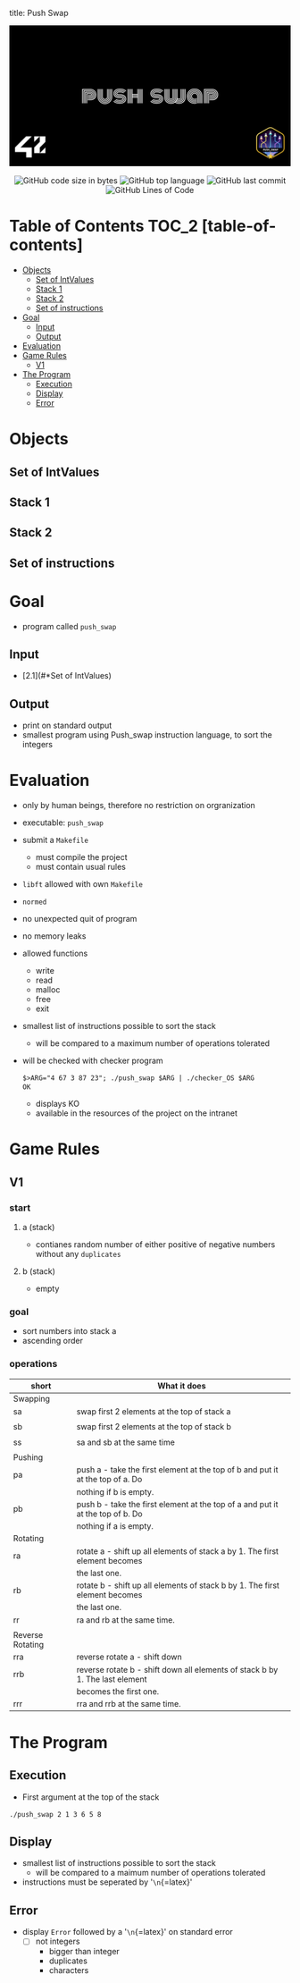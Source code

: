 title: Push Swap

![](cover-push_swap-bonus.png)

<p align="center">
<img alt="GitHub code size in bytes" src="https://img.shields.io/github/languages/code-size/Keisn1/push-swap?color=blueviolet" />
<img alt="GitHub top language" src="https://img.shields.io/github/languages/top/Keisn1/push-swap?color=blue" />
<img alt="GitHub last commit" src="https://img.shields.io/github/last-commit/Keisn1/push-swap?color=brightgreen" />
<img alt="GitHub Lines of Code" src="https://tokei.rs/b1/github/Keisn1/push-swap?category=code" />
</p>

# Table of Contents <span class="tag" tag-name="TOC_2"><span class="smallcaps">TOC_2</span></span> [table-of-contents]

-   [Objects](#objects)
    -   [Set of IntValues](#set-of-intvalues)
    -   [Stack 1](#stack-1)
    -   [Stack 2](#stack-2)
    -   [Set of instructions](#set-of-instructions)
-   [Goal](#goal)
    -   [Input](#input)
    -   [Output](#output)
-   [Evaluation](#evaluation)
-   [Game Rules](#game-rules)
    -   [V1](#v1)
-   [The Program](#the-program)
    -   [Execution](#execution)
    -   [Display](#display)
    -   [Error](#error)

# Objects

## Set of IntValues

## Stack 1

## Stack 2

## Set of instructions

# Goal

-   program called `push_swap`

## Input

-   [2.1](#*Set of IntValues)

## Output

-   print on standard output
-   smallest program using Push_swap instruction language, to sort the
    integers

# Evaluation

-   only by human beings, therefore no restriction on orgranization

-   executable: `push_swap`

-   submit a `Makefile`

    -   must compile the project
    -   must contain usual rules

-   `libft` allowed with own `Makefile`

-   `normed`

-   no unexpected quit of program

-   no memory leaks

-   allowed functions

    -   write
    -   read
    -   malloc
    -   free
    -   exit

-   smallest list of instructions possible to sort the stack

    -   will be compared to a maximum number of operations tolerated

-   will be checked with checker program

    ``` shell
    $>ARG="4 67 3 87 23"; ./push_swap $ARG | ./checker_OS $ARG
    OK
    ```

    -   displays KO
    -   available in the resources of the project on the intranet

# Game Rules

## V1

### start

1.  a (stack)

    -   contianes random number of either positive of negative numbers
        without any `duplicates`

2.  b (stack)

    -   empty

### goal

-   sort numbers into stack a
-   ascending order

### operations

| short            | What it does                                                                   |
|------------------|--------------------------------------------------------------------------------|
| Swapping         |                                                                                |
| sa               | swap first 2 elements at the top of stack a                                    |
|                  |                                                                                |
| sb               | swap first 2 elements at the top of stack b                                    |
|                  |                                                                                |
| ss               | sa and sb at the same time                                                     |
|                  |                                                                                |
| Pushing          |                                                                                |
| pa               | push a - take the first element at the top of b and put it at the top of a. Do |
|                  | nothing if b is empty.                                                         |
| pb               | push b - take the first element at the top of a and put it at the top of b. Do |
|                  | nothing if a is empty.                                                         |
| Rotating         |                                                                                |
| ra               | rotate a - shift up all elements of stack a by 1. The first element becomes    |
|                  | the last one.                                                                  |
| rb               | rotate b - shift up all elements of stack b by 1. The first element becomes    |
|                  | the last one.                                                                  |
| rr               | ra and rb at the same time.                                                    |
|                  |                                                                                |
| Reverse Rotating |                                                                                |
| rra              | reverse rotate a - shift down                                                  |
| rrb              | reverse rotate b - shift down all elements of stack b by 1. The last element   |
|                  | becomes the first one.                                                         |
| rrr              | rra and rrb at the same time.                                                  |

# The Program

## Execution

-   First argument at the top of the stack

``` shell
./push_swap 2 1 3 6 5 8
```

## Display

-   smallest list of instructions possible to sort the stack
    -   will be compared to a maimum number of operations tolerated
-   instructions must be seperated by '`\n`{=latex}'

## Error

-   display `Error` followed by a '`\n`{=latex}' on standard error
    -   ☐ not integers
        -   bigger than integer
        -   duplicates
        -   characters
